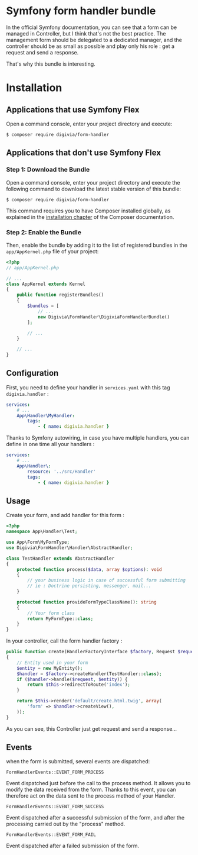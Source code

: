 # Symfony form handler bundle

In the official Symfony documentation, you can see that a form can be managed in Controller, 
but I think that's not the best practice.
The management form should be delegated to a dedicated manager, and the controller should be as small 
as possible and play only his role : get a request and send a response.

That's why this bundle is interesting.

Installation
============

Applications that use Symfony Flex
----------------------------------

Open a command console, enter your project directory and execute:

```console
$ composer require digivia/form-handler
```

Applications that don't use Symfony Flex
----------------------------------------

### Step 1: Download the Bundle

Open a command console, enter your project directory and execute the
following command to download the latest stable version of this bundle:

```console
$ composer require digivia/form-handler
```

This command requires you to have Composer installed globally, as explained
in the [installation chapter](https://getcomposer.org/doc/00-intro.md)
of the Composer documentation.

### Step 2: Enable the Bundle

Then, enable the bundle by adding it to the list of registered bundles
in the `app/AppKernel.php` file of your project:

```php
<?php
// app/AppKernel.php

// ...
class AppKernel extends Kernel
{
    public function registerBundles()
    {
        $bundles = [
            // ...
            new Digivia\FormHandler\DigiviaFormHandlerBundle()
        ];

        // ...
    }

    // ...
}
```
Configuration
-------------

First, you need to define your handler in `services.yaml` with this tag `digivia.handler` :
```yaml
services:
    # ...
    App\Handler\MyHandler:
        tags:
            - { name: digivia.handler }
```

Thanks to Symfony autowiring, in case you have multiple handlers, you can define in one time all your handlers :
```yaml
services:
    # ...
    App\Handler\:
        resource: '../src/Handler'
        tags:
            - { name: digivia.handler }
```

Usage
------

Create your form, and add handler for this form :

```php
<?php
namespace App\Handler\Test;

use App\Form\MyFormType;
use Digivia\FormHandler\Handler\AbstractHandler;

class TestHandler extends AbstractHandler
{
    protected function process($data, array $options): void
    {
        // your business logic in case of successful form submitting
        // ie : Doctrine persisting, messenger, mail...
    }

    protected function provideFormTypeClassName(): string
    {
        // Your form class
        return MyFormType::class;
    }
}
```

In your controller, call the form handler factory :

```php
public function create(HandlerFactoryInterface $factory, Request $request) : Response
{
    // Entity used in your form
    $entity = new MyEntity();
    $handler = $factory->createHandler(TestHandler::class);
    if ($handler->handle($request, $entity)) {
        return $this->redirectToRoute('index');
    }

    return $this->render('default/create.html.twig', array(
        'form' => $handler->createView(),
    ));
}
```

As you can see, this Controller just get request and send a response...

Events
------

when the form is submitted, several events are dispatched:

```
FormHandlerEvents::EVENT_FORM_PROCESS
```
Event dispatched just before the call to the process method. 
It allows you to modify the data received from the form. Thanks to this event, 
you can therefore act on the data sent to the process method of your Handler.

```
FormHandlerEvents::EVENT_FORM_SUCCESS
```
Event dispatched after a successful submission of the form, 
and after the processing carried out by the "process" method.

```
FormHandlerEvents::EVENT_FORM_FAIL
```
Event dispatched after a failed submission of the form.

